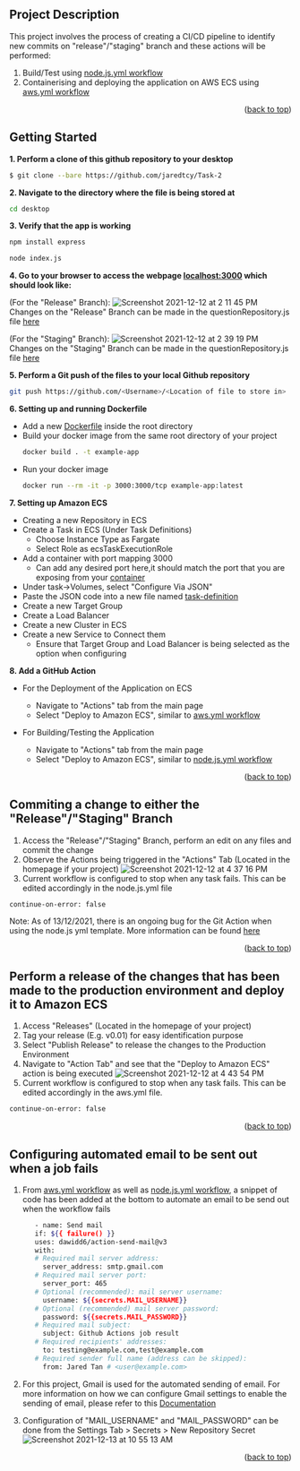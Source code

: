 

<!-- ABOUT THE PROJECT -->
## Project Description

This project involves the process of creating a CI/CD pipeline to identify new commits on "release"/"staging" branch and these actions will be performed:
1. Build/Test using [node.js.yml workflow](https://github.com/jaredtcy/Task-2/blob/master/.github/workflows/node.js.yml)
2. Containerising and deploying the application on AWS ECS using [aws.yml workflow](https://github.com/jaredtcy/Task-2/blob/master/.github/workflows/aws.yml)

<p align="right">(<a href="#top">back to top</a>)</p>



<!-- GETTING STARTED -->
## Getting Started

**1. Perform a clone of this github repository to your desktop**

  ```sh
  $ git clone --bare https://github.com/jaredtcy/Task-2
  ```
**2. Navigate to the directory where the file is being stored at** 
  ```sh
  cd desktop
  ```
**3. Verify that the app is working**
  ```sh
  npm install express
  ```
  ```sh
  node index.js
  ```
**4. Go to your browser to access the webpage [localhost:3000](http://localhost:3000/) which should look like:**

(For the "Release" Branch):
![Screenshot 2021-12-12 at 2 11 45 PM](https://user-images.githubusercontent.com/83501266/145705615-57d41a1c-f163-4b8c-9976-a15dea3af713.png)
Changes on the "Release" Branch can be made in the questionRepository.js file [here](https://github.com/jaredtcy/Task-2/blob/release/models/questionRepository.js)

(For the "Staging" Branch):
![Screenshot 2021-12-12 at 2 39 19 PM](https://user-images.githubusercontent.com/83501266/145705706-7f6409fd-ccdf-40e8-89f2-87cd60a21376.png)
Changes on the "Staging" Branch can be made in the questionRepository.js file [here](https://github.com/jaredtcy/Task-2/blob/staging/models/questionRepository.js)

**5. Perform a Git push of the files to your local Github repository**
  ```sh
  git push https://github.com/<Username>/<Location of file to store in>
  ```

**6. Setting up and running Dockerfile**

- Add a new [Dockerfile](https://github.com/jaredtcy/Task-2/blob/master/Dockerfile) inside the root directory 
- Build your docker image from the same root directory of your project
  ```sh
  docker build . -t example-app
  ```
- Run your docker image 
  ```sh
  docker run --rm -it -p 3000:3000/tcp example-app:latest
  ```

**7. Setting up Amazon ECS**

- Creating a new Repository in ECS
- Create a Task in ECS (Under Task Definitions)
  - Choose Instance Type as Fargate
  - Select Role as ecsTaskExecutionRole
- Add a container with port mapping 3000 
  - Can add any desired port here,it should match the port that you are exposing from your [container](https://github.com/jaredtcy/Task-2/blob/master/Dockerfile)
- Under task->Volumes, select "Configure Via JSON"
- Paste the JSON code into a new file named [task-definition](https://github.com/jaredtcy/Task-2/blob/master/task-definition.json)
- Create a new Target Group
- Create a Load Balancer
- Create a new Cluster in ECS
- Create a new Service to Connect them
  - Ensure that Target Group and Load Balancer is being selected as the option when configuring

**8. Add a GitHub Action**
- For the Deployment of the Application on ECS
  - Navigate to "Actions" tab from the main page
  - Select "Deploy to Amazon ECS", similar to [aws.yml workflow](https://github.com/jaredtcy/Task-2/blob/master/.github/workflows/aws.yml)
  
- For Building/Testing the Application 
  - Navigate to "Actions" tab from the main page
  - Select "Deploy to Amazon ECS", similar to [node.js.yml workflow](https://github.com/jaredtcy/Task-2/blob/master/.github/workflows/node.js.yml)





<p align="right">(<a href="#top">back to top</a>)</p>

## Commiting a change to either the "Release"/"Staging" Branch  

1. Access the "Release"/"Staging" Branch, perform an edit on any files and commit the change
2. Observe the Actions being triggered in the "Actions" Tab (Located in the homepage if your project)
![Screenshot 2021-12-12 at 4 37 16 PM](https://user-images.githubusercontent.com/83501266/145705877-abe6d772-a027-4945-b7d7-6eed832710c2.png)
3. Current workflow is configured to stop when any task fails. This can be edited accordingly in the node.js.yml file
  ```sh
  continue-on-error: false
  ```

Note: As of 13/12/2021, there is an ongoing bug for the Git Action when using the node.js yml template. More information can be found
[here](https://github.com/actions/cache/issues/698)
  
  

<p align="right">(<a href="#top">back to top</a>)</p>

## Perform a release of the changes that has been made to the production environment and deploy it to Amazon ECS

1. Access "Releases" (Located in the homepage of your project)
2. Tag your release (E.g. v0.01) for easy identification purpose
3. Select "Publish Release" to release the changes to the Production Environment
4. Navigate to "Action Tab" and see that the "Deploy to Amazon ECS" action is being executed
![Screenshot 2021-12-12 at 4 43 54 PM](https://user-images.githubusercontent.com/83501266/145706017-672e7fdb-65c4-4ac3-b569-b08a947243b3.png)
5. Current workflow is configured to stop when any task fails. This can be edited accordingly in the aws.yml file.
  ```sh
  continue-on-error: false
  ```


<p align="right">(<a href="#top">back to top</a>)</p>


## Configuring automated email to be sent out when a job fails
  
1. From [aws.yml workflow](https://github.com/jaredtcy/Task-2/blob/master/.github/workflows/aws.yml) as well as [node.js.yml workflow](https://github.com/jaredtcy/Task-2/blob/master/.github/workflows/node.js.yml), a snippet of code has been added at the bottom to automate an email to be send out when the workflow fails
   ```sh
      - name: Send mail
      if: ${{ failure() }}
      uses: dawidd6/action-send-mail@v3
      with:
      # Required mail server address:
        server_address: smtp.gmail.com
      # Required mail server port:
        server_port: 465
      # Optional (recommended): mail server username:
        username: ${{secrets.MAIL_USERNAME}}
      # Optional (recommended) mail server password:
        password: ${{secrets.MAIL_PASSWORD}}
      # Required mail subject:
        subject: Github Actions job result
      # Required recipients' addresses:
        to: testing@example.com,test@example.com
      # Required sender full name (address can be skipped):
        from: Jared Tan # <user@example.com>
    ```
2. For this project, Gmail is used for the automated sending of email. For more information on how we can configure Gmail settings to enable the sending of email, please refer to this [Documentation](https://github.com/dawidd6/action-send-mail)

3. Configuration of "MAIL_USERNAME" and "MAIL_PASSWORD" can be done from the Settings Tab > Secrets > New Repository Secret
![Screenshot 2021-12-13 at 10 55 13 AM](https://user-images.githubusercontent.com/83501266/145745347-15e73135-2336-400b-a6c7-39cafce8ba11.png)


  
<p align="right">(<a href="#top">back to top</a>)</p>

